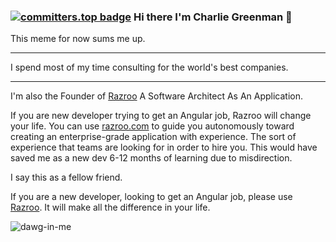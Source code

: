 ### [![committers.top badge](https://user-badge.committers.top/worldwide_private/Octomerger.svg)](https://user-badge.committers.top/worldwide_private/Octomerger) Hi there I'm Charlie Greenman 👋


This meme for now sums me up.

<hr>

I spend most of my time consulting for the world's best companies. 

<hr>

I'm also the Founder of [Razroo](https://razroo.com) A Software Architect As An Application. 

If you are new developer trying to get an Angular job, Razroo will change your life. You can use [razroo.com](razroo.com) to guide you autonomously toward creating an enterprise-grade application with experience. The sort of experience that teams are looking for in order to hire you. This would have saved me as a new dev 6-12 months of learning due to misdirection.

I say this as a fellow friend.

If you are a new developer, looking to get an Angular job, please use [Razroo](https://razroo.com). It will make all the difference in your life.

![dawg-in-me](https://github.com/CharlieGreenman/CharlieGreenman/assets/8540141/5dd58895-7d31-4d7d-ad24-198e3c439a91)
